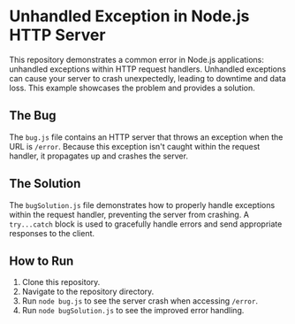 # Unhandled Exception in Node.js HTTP Server

This repository demonstrates a common error in Node.js applications: unhandled exceptions within HTTP request handlers.  Unhandled exceptions can cause your server to crash unexpectedly, leading to downtime and data loss.  This example showcases the problem and provides a solution.

## The Bug

The `bug.js` file contains an HTTP server that throws an exception when the URL is `/error`.  Because this exception isn't caught within the request handler, it propagates up and crashes the server.

## The Solution

The `bugSolution.js` file demonstrates how to properly handle exceptions within the request handler, preventing the server from crashing.  A `try...catch` block is used to gracefully handle errors and send appropriate responses to the client.

## How to Run

1. Clone this repository.
2. Navigate to the repository directory.
3. Run `node bug.js` to see the server crash when accessing `/error`.
4. Run `node bugSolution.js` to see the improved error handling.